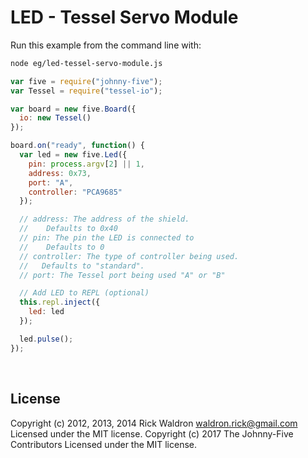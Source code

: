 <!--remove-start-->

# LED - Tessel Servo Module

<!--remove-end-->








Run this example from the command line with:
```bash
node eg/led-tessel-servo-module.js
```


```javascript
var five = require("johnny-five");
var Tessel = require("tessel-io");

var board = new five.Board({
  io: new Tessel()
});

board.on("ready", function() {
  var led = new five.Led({
    pin: process.argv[2] || 1,
    address: 0x73,
    port: "A",
    controller: "PCA9685"
  });

  // address: The address of the shield.
  //    Defaults to 0x40
  // pin: The pin the LED is connected to
  //    Defaults to 0
  // controller: The type of controller being used.
  //   Defaults to "standard".
  // port: The Tessel port being used "A" or "B"

  // Add LED to REPL (optional)
  this.repl.inject({
    led: led
  });

  led.pulse();
});

```








&nbsp;

<!--remove-start-->

## License
Copyright (c) 2012, 2013, 2014 Rick Waldron <waldron.rick@gmail.com>
Licensed under the MIT license.
Copyright (c) 2017 The Johnny-Five Contributors
Licensed under the MIT license.

<!--remove-end-->
